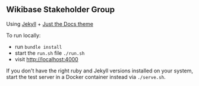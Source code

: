 ## Wikibase Stakeholder Group

Using [Jekyll](https://jekyllrb.com/) + [Just the Docs theme](https://pmarsceill.github.io/just-the-docs/)

To run locally:

* run `bundle install`
* start the `run.sh` file `./run.sh`
* visit [http://localhost:4000](http://localhost:4000)

If you don't have the right ruby and Jekyll versions installed on your system, start the test server in a Docker container instead via `./serve.sh`.
